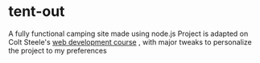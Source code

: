 # tent-out
A fully functional camping site made using node.js
Project is adapted on Colt Steele's [web development course](https://www.udemy.com/the-web-developer-bootcamp/learn/v4/overview) , with major tweaks to personalize the project to my preferences
